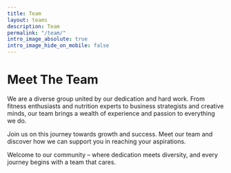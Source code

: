 ```yaml
---
title: Team
layout: teams
description: Team
permalink: "/team/"
intro_image_absolute: true
intro_image_hide_on_mobile: false
---
```


# Meet The Team

We are a diverse group united by our dedication and hard work. From fitness enthusiasts and nutrition experts to business strategists and creative minds, our team brings a wealth of experience and passion to everything we do.

Join us on this journey towards growth and success. Meet our team and discover how we can support you in reaching your aspirations.

Welcome to our community – where dedication meets diversity, and every journey begins with a team that cares.
